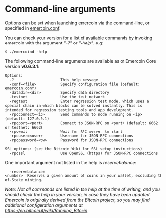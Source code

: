 # Command-line arguments

Options can be set when launching emercoin via the command-line, or specified in [emercoin.conf](emercoin.conf).

You can check your version for a list of available commands by invoking emercoin with the argument _"-?"_ or _"-help"_. e.g:

    $ ./emercoind -help

The following command-line arguments are available as of Emercoin Core version **v0.6.3.1**:

```text
Options:
  -?                     This help message
  -conf=<file>           Specify configuration file (default: emercoin.conf)
  -datadir=<dir>         Specify data directory
  -testnet               Use the test network
  -regtest               Enter regression test mode, which uses a special chain in which blocks can be solved instantly. This is intended for regression testing tools and app development.
  -rpcconnect=<ip>       Send commands to node running on <ip> (default: 127.0.0.1)
  -rpcport=<port>        Connect to JSON-RPC on <port> (default: 6662 or testnet: 6662)
  -rpcwait               Wait for RPC server to start
  -rpcuser=<user>        Username for JSON-RPC connections
  -rpcpassword=<pw>      Password for JSON-RPC connections

SSL options: (see the Bitcoin Wiki for SSL setup instructions)
  -rpcssl                Use OpenSSL (https) for JSON-RPC connections
```
One important argument not listed in the help is _reservebalance_:

```text
  -reservebalance=<number>  Reserves a given amount of coins in your wallet, excluding them from participating in Proof-of-Stake minting.
```
_Note: Not all commands are listed in the help at the time of writing, and you should check the help in your version, in case they have been updated. Emercoin is originally derived from the Bitcoin project, so you may find additional configuration arguments at <https://en.bitcoin.it/wiki/Running_Bitcoin></i>_
